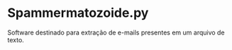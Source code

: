 # Spammermatozoide.py 

Software destinado para extração de e-mails presentes em um arquivo de texto.
